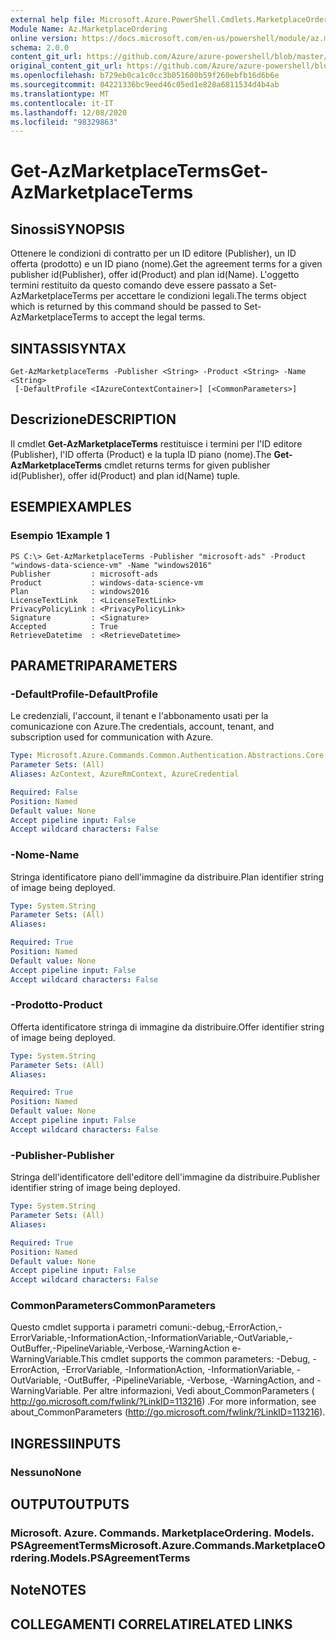 ```yaml
---
external help file: Microsoft.Azure.PowerShell.Cmdlets.MarketplaceOrdering.dll-Help.xml
Module Name: Az.MarketplaceOrdering
online version: https://docs.microsoft.com/en-us/powershell/module/az.marketplaceordering/get-azmarketplaceterms
schema: 2.0.0
content_git_url: https://github.com/Azure/azure-powershell/blob/master/src/MarketplaceOrdering/MarketplaceOrdering/help/Get-AzMarketplaceTerms.md
original_content_git_url: https://github.com/Azure/azure-powershell/blob/master/src/MarketplaceOrdering/MarketplaceOrdering/help/Get-AzMarketplaceTerms.md
ms.openlocfilehash: b729eb0ca1c0cc3b051600b59f260ebfb16d6b6e
ms.sourcegitcommit: 04221336bc9eed46c05ed1e828a6811534d4b4ab
ms.translationtype: MT
ms.contentlocale: it-IT
ms.lasthandoff: 12/08/2020
ms.locfileid: "98329863"
---
```

# <span data-ttu-id="33a94-101">Get-AzMarketplaceTerms</span><span class="sxs-lookup"><span data-stu-id="33a94-101">Get-AzMarketplaceTerms</span></span>

## <span data-ttu-id="33a94-102">Sinossi</span><span class="sxs-lookup"><span data-stu-id="33a94-102">SYNOPSIS</span></span>
<span data-ttu-id="33a94-103">Ottenere le condizioni di contratto per un ID editore (Publisher), un ID offerta (prodotto) e un ID piano (nome).</span><span class="sxs-lookup"><span data-stu-id="33a94-103">Get the agreement terms for a given publisher id(Publisher), offer id(Product) and plan id(Name).</span></span> <span data-ttu-id="33a94-104">L'oggetto termini restituito da questo comando deve essere passato a Set-AzMarketplaceTerms per accettare le condizioni legali.</span><span class="sxs-lookup"><span data-stu-id="33a94-104">The terms object which is returned by this command should be passed to Set-AzMarketplaceTerms to accept the legal terms.</span></span>

## <span data-ttu-id="33a94-105">SINTASSI</span><span class="sxs-lookup"><span data-stu-id="33a94-105">SYNTAX</span></span>

```
Get-AzMarketplaceTerms -Publisher <String> -Product <String> -Name <String>
 [-DefaultProfile <IAzureContextContainer>] [<CommonParameters>]
```

## <span data-ttu-id="33a94-106">Descrizione</span><span class="sxs-lookup"><span data-stu-id="33a94-106">DESCRIPTION</span></span>
<span data-ttu-id="33a94-107">Il cmdlet **Get-AzMarketplaceTerms** restituisce i termini per l'ID editore (Publisher), l'ID offerta (Product) e la tupla ID piano (nome).</span><span class="sxs-lookup"><span data-stu-id="33a94-107">The **Get-AzMarketplaceTerms** cmdlet returns terms for given publisher id(Publisher), offer id(Product) and plan id(Name) tuple.</span></span>

## <span data-ttu-id="33a94-108">ESEMPI</span><span class="sxs-lookup"><span data-stu-id="33a94-108">EXAMPLES</span></span>

### <span data-ttu-id="33a94-109">Esempio 1</span><span class="sxs-lookup"><span data-stu-id="33a94-109">Example 1</span></span>
```
PS C:\> Get-AzMarketplaceTerms -Publisher "microsoft-ads" -Product "windows-data-science-vm" -Name "windows2016"
Publisher         : microsoft-ads
Product           : windows-data-science-vm
Plan              : windows2016
LicenseTextLink   : <LicenseTextLink>
PrivacyPolicyLink : <PrivacyPolicyLink>
Signature         : <Signature>
Accepted          : True
RetrieveDatetime  : <RetrieveDatetime>
```

## <span data-ttu-id="33a94-110">PARAMETRI</span><span class="sxs-lookup"><span data-stu-id="33a94-110">PARAMETERS</span></span>

### <span data-ttu-id="33a94-111">-DefaultProfile</span><span class="sxs-lookup"><span data-stu-id="33a94-111">-DefaultProfile</span></span>
<span data-ttu-id="33a94-112">Le credenziali, l'account, il tenant e l'abbonamento usati per la comunicazione con Azure.</span><span class="sxs-lookup"><span data-stu-id="33a94-112">The credentials, account, tenant, and subscription used for communication with Azure.</span></span>

```yaml
Type: Microsoft.Azure.Commands.Common.Authentication.Abstractions.Core.IAzureContextContainer
Parameter Sets: (All)
Aliases: AzContext, AzureRmContext, AzureCredential

Required: False
Position: Named
Default value: None
Accept pipeline input: False
Accept wildcard characters: False
```

### <span data-ttu-id="33a94-113">-Nome</span><span class="sxs-lookup"><span data-stu-id="33a94-113">-Name</span></span>
<span data-ttu-id="33a94-114">Stringa identificatore piano dell'immagine da distribuire.</span><span class="sxs-lookup"><span data-stu-id="33a94-114">Plan identifier string of image being deployed.</span></span>

```yaml
Type: System.String
Parameter Sets: (All)
Aliases:

Required: True
Position: Named
Default value: None
Accept pipeline input: False
Accept wildcard characters: False
```

### <span data-ttu-id="33a94-115">-Prodotto</span><span class="sxs-lookup"><span data-stu-id="33a94-115">-Product</span></span>
<span data-ttu-id="33a94-116">Offerta identificatore stringa di immagine da distribuire.</span><span class="sxs-lookup"><span data-stu-id="33a94-116">Offer identifier string of image being deployed.</span></span>

```yaml
Type: System.String
Parameter Sets: (All)
Aliases:

Required: True
Position: Named
Default value: None
Accept pipeline input: False
Accept wildcard characters: False
```

### <span data-ttu-id="33a94-117">-Publisher</span><span class="sxs-lookup"><span data-stu-id="33a94-117">-Publisher</span></span>
<span data-ttu-id="33a94-118">Stringa dell'identificatore dell'editore dell'immagine da distribuire.</span><span class="sxs-lookup"><span data-stu-id="33a94-118">Publisher identifier string of image being deployed.</span></span>

```yaml
Type: System.String
Parameter Sets: (All)
Aliases:

Required: True
Position: Named
Default value: None
Accept pipeline input: False
Accept wildcard characters: False
```

### <span data-ttu-id="33a94-119">CommonParameters</span><span class="sxs-lookup"><span data-stu-id="33a94-119">CommonParameters</span></span>
<span data-ttu-id="33a94-120">Questo cmdlet supporta i parametri comuni:-debug,-ErrorAction,-ErrorVariable,-InformationAction,-InformationVariable,-OutVariable,-OutBuffer,-PipelineVariable,-Verbose,-WarningAction e-WarningVariable.</span><span class="sxs-lookup"><span data-stu-id="33a94-120">This cmdlet supports the common parameters: -Debug, -ErrorAction, -ErrorVariable, -InformationAction, -InformationVariable, -OutVariable, -OutBuffer, -PipelineVariable, -Verbose, -WarningAction, and -WarningVariable.</span></span> <span data-ttu-id="33a94-121">Per altre informazioni, Vedi about_CommonParameters ( http://go.microsoft.com/fwlink/?LinkID=113216) .</span><span class="sxs-lookup"><span data-stu-id="33a94-121">For more information, see about_CommonParameters (http://go.microsoft.com/fwlink/?LinkID=113216).</span></span>

## <span data-ttu-id="33a94-122">INGRESSI</span><span class="sxs-lookup"><span data-stu-id="33a94-122">INPUTS</span></span>

### <span data-ttu-id="33a94-123">Nessuno</span><span class="sxs-lookup"><span data-stu-id="33a94-123">None</span></span>

## <span data-ttu-id="33a94-124">OUTPUT</span><span class="sxs-lookup"><span data-stu-id="33a94-124">OUTPUTS</span></span>

### <span data-ttu-id="33a94-125">Microsoft. Azure. Commands. MarketplaceOrdering. Models. PSAgreementTerms</span><span class="sxs-lookup"><span data-stu-id="33a94-125">Microsoft.Azure.Commands.MarketplaceOrdering.Models.PSAgreementTerms</span></span>

## <span data-ttu-id="33a94-126">Note</span><span class="sxs-lookup"><span data-stu-id="33a94-126">NOTES</span></span>

## <span data-ttu-id="33a94-127">COLLEGAMENTI CORRELATI</span><span class="sxs-lookup"><span data-stu-id="33a94-127">RELATED LINKS</span></span>

